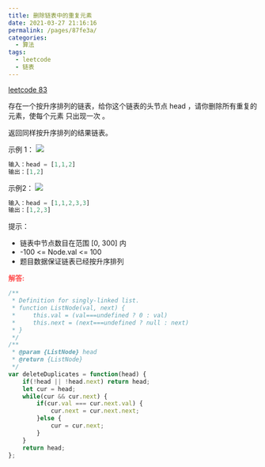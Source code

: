 ```yaml
---
title: 删除链表中的重复元素
date: 2021-03-27 21:16:16
permalink: /pages/87fe3a/
categories:
  - 算法
tags:
  - leetcode
  - 链表
---
```


[leetcode 83](https://leetcode-cn.com/problems/remove-duplicates-from-sorted-list/)

存在一个按升序排列的链表，给你这个链表的头节点 head ，请你删除所有重复的元素，使每个元素 只出现一次 。

返回同样按升序排列的结果链表。

示例 1：
<img src="https://assets.leetcode.com/uploads/2021/01/04/list1.jpg">

```js
输入：head = [1,1,2]
输出：[1,2]
```


示例2：
<img src="https://assets.leetcode.com/uploads/2021/01/04/list2.jpg">

```js
输入：head = [1,1,2,3,3]
输出：[1,2,3]
```

提示：

- 链表中节点数目在范围 [0, 300] 内
- -100 <= Node.val <= 100
- 题目数据保证链表已经按升序排列

<span style="color: #ff5050;font-weight: bold;">解答:</span>   

```js
/**
 * Definition for singly-linked list.
 * function ListNode(val, next) {
 *     this.val = (val===undefined ? 0 : val)
 *     this.next = (next===undefined ? null : next)
 * }
 */
/**
 * @param {ListNode} head
 * @return {ListNode}
 */
var deleteDuplicates = function(head) {
    if(!head || !head.next) return head;
    let cur = head;
    while(cur && cur.next) {
        if(cur.val === cur.next.val) {
            cur.next = cur.next.next;
        }else {
            cur = cur.next;
        }
    }
    return head;
};
```